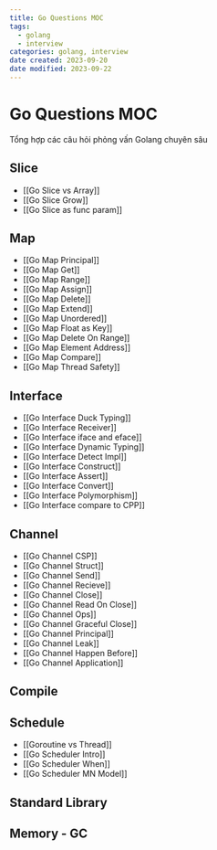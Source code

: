 ```yaml
---
title: Go Questions MOC
tags:
  - golang
  - interview
categories: golang, interview
date created: 2023-09-20
date modified: 2023-09-22
---
```


# Go Questions MOC

Tổng hợp các câu hỏi phỏng vấn Golang chuyên sâu

## Slice

- [[Go Slice vs Array]]
- [[Go Slice Grow]]
- [[Go Slice as func param]]

## Map

- [[Go Map Principal]]
- [[Go Map Get]]
- [[Go Map Range]]
- [[Go Map Assign]]
- [[Go Map Delete]]
- [[Go Map Extend]]
- [[Go Map Unordered]]
- [[Go Map Float as Key]]
- [[Go Map Delete On Range]]
- [[Go Map Element Address]]
- [[Go Map Compare]]
- [[Go Map Thread Safety]]

## Interface

- [[Go Interface Duck Typing]]
- [[Go Interface Receiver]]
- [[Go Interface iface and eface]]
- [[Go Interface Dynamic Typing]]
- [[Go Interface Detect Impl]]
- [[Go Interface Construct]]
- [[Go Interface Assert]]
- [[Go Interface Convert]]
- [[Go Interface Polymorphism]]
- [[Go Interface compare to CPP]]

## Channel

- [[Go Channel CSP]]
- [[Go Channel Struct]]
- [[Go Channel Send]]
- [[Go Channel Recieve]]
- [[Go Channel Close]]
- [[Go Channel Read On Close]]
- [[Go Channel Ops]]
- [[Go Channel Graceful Close]]
- [[Go Channel Principal]]
- [[Go Channel Leak]]
- [[Go Channel Happen Before]]
- [[Go Channel Application]]

## Compile

## Schedule

- [[Goroutine vs Thread]]
- [[Go Scheduler Intro]]
- [[Go Scheduler When]]
- [[Go Scheduler MN Model]]

## Standard Library

## Memory - GC
